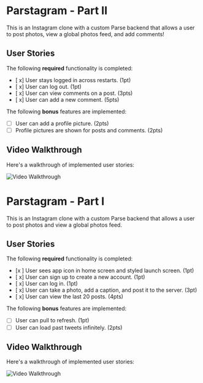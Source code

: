 # Parstagram - Part II

This is an Instagram clone with a custom Parse backend that allows a user to post photos, view a global photos feed, and add comments!

## User Stories

The following **required** functionality is completed:

- [ x] User stays logged in across restarts. (1pt)
- [ x] User can log out. (1pt)
- [ x] User can view comments on a post. (3pts)
- [ x] User can add a new comment. (5pts)

The following **bonus** features are implemented:

- [ ] User can add a profile picture. (2pts)
- [ ] Profile pictures are shown for posts and comments. (2pts)

## Video Walkthrough

Here's a walkthrough of implemented user stories:

<img src='http://g.recordit.co/USturdk8hq.gif' title='Video Walkthrough' width='' alt='Video Walkthrough' />


# Parstagram - Part I

This is an Instagram clone with a custom Parse backend that allows a user to post photos and view a global photos feed.

## User Stories

The following **required** functionality is completed:

- [x ] User sees app icon in home screen and styled launch screen. (1pt)
- [ x] User can sign up to create a new account. (1pt)
- [ x] User can log in. (1pt)
- [ x] User can take a photo, add a caption, and post it to the server. (3pt)
- [ x] User can view the last 20 posts. (4pts)

The following **bonus** features are implemented:

- [ ] User can pull to refresh. (1pt)
- [ ] User can load past tweets infinitely. (2pts)

## Video Walkthrough

Here's a walkthrough of implemented user stories:

<img src='http://g.recordit.co/BddPOMX7W6.gif' width='' alt='Video Walkthrough' />
